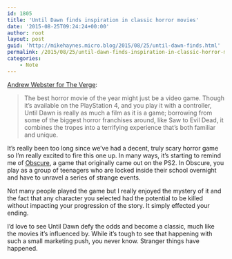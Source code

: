 ```yaml
---
id: 1805
title: 'Until Dawn finds inspiration in classic horror movies'
date: '2015-08-25T09:24:24+00:00'
author: root
layout: post
guid: 'http://mikehaynes.micro.blog/2015/08/25/until-dawn-finds.html'
permalink: /2015/08/25/until-dawn-finds-inspiration-in-classic-horror-movies/
categories:
    - Note
---
```


[Andrew Webster for The Verge](https://www.theverge.com/2015/8/24/9187447/until-dawn-review-playstation-4):

> The best horror movie of the year might just be a video game. Though it’s available on the PlayStation 4, and you play it with a controller, Until Dawn is really as much a film as it is a game; borrowing from some of the biggest horror franchises around, like Saw to Evil Dead, it combines the tropes into a terrifying experience that’s both familiar and unique.

It’s really been too long since we’ve had a decent, truly scary horror game so I’m really excited to fire this one up. In many ways, it’s starting to remind me of [Obscure](https://en.wikipedia.org/wiki/Obscure_(video_game)), a game that originally came out on the PS2. In Obscure, you play as a group of teenagers who are locked inside their school overnight and have to unravel a series of strange events.

Not many people played the game but I really enjoyed the mystery of it and the fact that any character you selected had the potential to be killed without impacting your progression of the story. It simply effected your ending.

I’d love to see Until Dawn defy the odds and become a classic, much like the movies it’s influenced by. While it’s tough to see that happening with such a small marketing push, you never know. Stranger things have happened.